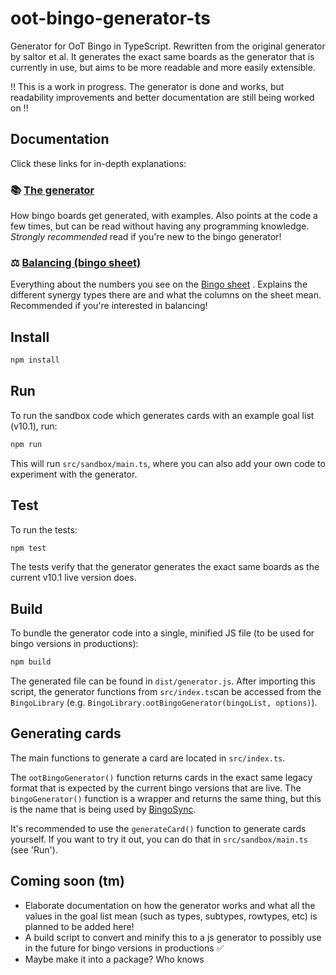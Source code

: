 # oot-bingo-generator-ts

Generator for OoT Bingo in TypeScript. Rewritten from the original generator by saltor et al. It generates the exact
same boards as the generator that is currently in use, but aims to be more readable and more easily extensible.

!! This is a work in progress. The generator is done and works, but readability improvements and better documentation
are still being worked on !!

## Documentation

Click these links for in-depth explanations:

### :books: [The generator](/doc/GENERATOR.md)

How bingo boards get generated, with examples. Also points at the code a few times, but can be read without having any
programming knowledge. *Strongly recommended* read if you're new to the bingo generator!

### :balance_scale: [Balancing (bingo sheet)](/doc/BALANCING.md)

Everything about the numbers you see on
the [Bingo sheet](https://docs.google.com/spreadsheets/d/1-mD-OTM0Re7PyNf224MAsRuqQ0umI0E_Qq6nr1vA1aE/edit#gid=166040247)
. Explains the different synergy types there are and what the columns on the sheet mean. Recommended if you're
interested in balancing!

## Install

```bash
npm install
```

## Run

To run the sandbox code which generates cards with an example goal list (v10.1), run:

```bash
npm run
```

This will run `src/sandbox/main.ts`, where you can also add your own code to experiment with the generator.

## Test

To run the tests:

```bash
npm test
```

The tests verify that the generator generates the exact same boards as the current v10.1 live version does.

## Build

To bundle the generator code into a single, minified JS file (to be used for bingo versions in productions):

```bash
npm build
```

The generated file can be found in `dist/generator.js`. After importing this script, the generator functions
from `src/index.ts`can be accessed from the `BingoLibrary` (e.g. `BingoLibrary.ootBingoGenerator(bingoList, options)`).

## Generating cards

The main functions to generate a card are located in `src/index.ts`.

The `ootBingoGenerator()` function returns cards in the exact same legacy format that is expected by the current bingo
versions that are live. The `bingoGenerator()` function is a wrapper and returns the same thing, but this is the name
that is being used by [BingoSync](https://bingosync.com).

It's recommended to use the `generateCard()` function to generate cards yourself. If you want to try it out, you can do
that in `src/sandbox/main.ts` (see 'Run').

## Coming soon (tm)

* Elaborate documentation on how the generator works and what all the values in the goal list mean (such as types,
  subtypes, rowtypes, etc) is planned to be added here!
* A build script to convert and minify this to a js generator to possibly use in the future for bingo versions in
  productions ✅
* Maybe make it into a package? Who knows
